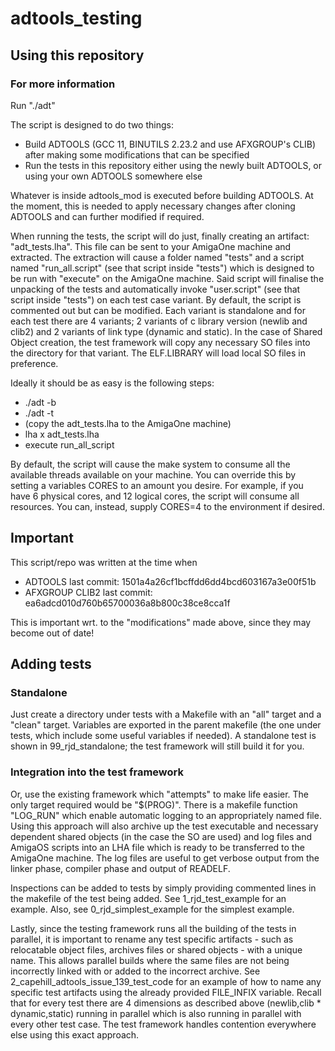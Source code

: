 # adtools_testing

## Using this repository
### For more information
Run "./adt"

The script is designed to do two things:
- Build ADTOOLS (GCC 11, BINUTILS 2.23.2 and use AFXGROUP's CLIB) after making some modifications that can be specified
- Run the tests in this repository either using the newly built ADTOOLS, or using your own ADTOOLS somewhere else

Whatever is inside adtools_mod is executed before building ADTOOLS. At the moment, this is needed to apply necessary changes after cloning ADTOOLS and can further modified if required.

When running the tests, the script will do just, finally creating an artifact: "adt_tests.lha". This file can be sent to your AmigaOne machine and extracted. The extraction will cause a folder named "tests" and a script named "run_all.script" (see that script inside "tests") which is designed to be run with "execute" on the AmigaOne machine. Said script will finalise the unpacking of the tests and automatically invoke "user.script" (see that script inside "tests") on each test case variant. By default, the script is commented out but can be modified. Each variant is standalone and for each test there are 4 variants; 2 variants of c library version (newlib and clib2) and 2 variants of link type (dynamic and static). In the case of Shared Object creation, the test framework will copy any necessary SO files into the directory for that variant. The ELF.LIBRARY will load local SO files in preference.

Ideally it should be as easy is the following steps:
- ./adt -b
- ./adt -t
- (copy the adt_tests.lha to the AmigaOne machine)
- lha x adt_tests.lha
- execute run_all_script

By default, the script will cause the make system to consume all the available threads available on your machine. You can override this by setting a variables CORES to an amount you desire. For example, if you have 6 physical cores, and 12 logical cores, the script will consume all resources. You can, instead, supply CORES=4 to the environment if desired.

## Important
This script/repo was written at the time when
- ADTOOLS last commit: 1501a4a26cf1bcffdd6dd4bcd603167a3e00f51b
- AFXGROUP CLIB2 last commit: ea6adcd010d760b65700036a8b800c38ce8cca1f

This is important wrt. to the "modifications" made above, since they may become out of date!

## Adding tests
### Standalone
Just create a directory under tests with a Makefile with an "all" target and a "clean" target. Variables are exported in the parent makefile (the one under tests, which include some useful variables if needed). A standalone test is shown in 99_rjd_standalone; the test framework will still build it for you.

### Integration into the test framework
Or, use the existing framework which "attempts" to make life easier. The only target required would be "$(PROG)". There is a makefile function "LOG_RUN" which enable automatic logging to an appropriately named file. Using this approach will also archive up the test executable and necessary dependent shared objects (in the case the SO are used) and log files and AmigaOS scripts into an LHA file which is ready to be transferred to the AmigaOne machine. The log files are useful to get verbose output from the linker phase, compiler phase and output of READELF.

Inspections can be added to tests by simply providing commented lines in the makefile of the test being added. See 1_rjd_test_example for an example. Also, see 0_rjd_simplest_example for the simplest example.

Lastly, since the testing framework runs all the building of the tests in parallel, it is important to rename any test specific artifacts - such as relocatable object files, archives files or shared objects - with a unique name. This allows parallel builds where the same files are not being incorrectly linked with or added to the incorrect archive. See 2_capehill_adtools_issue_139_test_code for an example of how to name any specific test artifacts using the already provided FILE_INFIX variable. Recall that for every test there are 4 dimensions as described above (newlib,clib * dynamic,static) running in parallel which is also running in parallel with every other test case. The test framework handles contention everywhere else using this exact approach.
